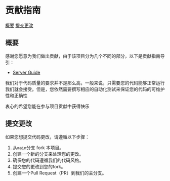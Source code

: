 # 贡献指南

[概要](#概要)
[提交更改](#提交更改)

## 概要

感谢您愿意为我们做出贡献，由于该项目分为几个不同的部分，以下是贡献指南导引：

- [Server Guide](https://skyuoi.github.io/OurChat/zh/server-develop.html)

我们对于代码质量的要求并不是那么高，一般来说，只需要您的代码能够正常运行我们就会接受。但是，您依然需要撰写相应的自动化测试来保证您的代码的可维护性和正确性

衷心的希望您能在参与项目贡献中获得快乐

## 提交更改

 如果您想提交代码更改，请遵循以下步骤：

1. 从`main`分支 fork 本项目。
2. 创建一个新的分支来处理您的更改。
3. 确保您的代码遵循我们的代码风格。
4. 提交您的更改到您的fork。
5. 创建一个Pull Request（PR）到我们的主分支。
